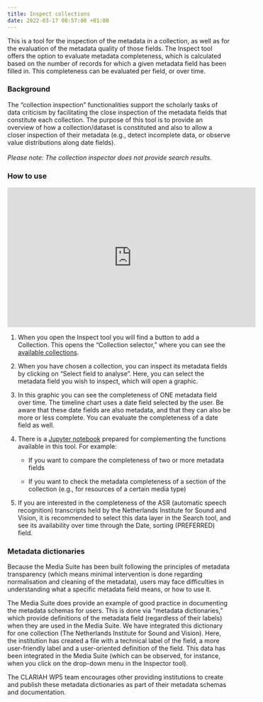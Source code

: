 ```yaml
---
title: Inspect collections
date: 2022-03-17 08:57:00 +01:00
---
```


This is a tool for the inspection of the metadata in a collection, as well as for the evaluation of the metadata quality of those fields. The Inspect tool offers the option to evaluate metadata completeness, which is calculated based on the number of records for which a given metadata field has been filled in. This completeness can be evaluated per field, or over time.

### Background

The “collection inspection” functionalities support the scholarly tasks of data criticism by facilitating the close inspection of the metadata fields that constitute each collection. The purpose of this tool is to provide an overview of how a collection/dataset is constituted and also to allow a closer inspection of their metadata (e.g., detect incomplete data, or observe value distributions along date fields).\
\
*Please note: The collection inspector does not provide search results.*

### How to use

<iframe title="CLARIAH Media Suite, metadata inspection tool" width="560" height="315" src="https://peertube.beeldengeluid.nl/videos/embed/086342b7-ccdf-41db-9ea5-f336ad70d708?title=0&peertubeLink=0" frameborder="0" allowfullscreen="" sandbox="allow-same-origin allow-scripts allow-popups"></iframe>

1. When you open the Inspect tool you will find a button to add a Collection. This opens the “Collection selector,” where you can see the [available collections](http://mediasuite.clariah.nl/documentation/faq/what-data).

2. When you have chosen a collection, you can inspect its metadata fields by clicking on “Select field to analyse”. Here, you can select the metadata field you wish to inspect, which will open a graphic.

3. In this graphic you can see the completeness of ONE metadata field over time. The timeline chart uses a date field selected by the user. Be aware that these date fields are also metadata, and that they can also be more or less complete. You can evaluate the completeness of a date field as well.

4. There is a [Jupyter notebook](http://mediasuite.clariah.nl/documentation/howtos/jupyter-notebooks) prepared for complementing the functions available in this tool. For example:

   * If you want to compare the completeness of two or more metadata fields

   * If you want to check the metadata completeness of a section of the collection (e.g., for resources of a certain media type)

5. If you are interested in the completeness of the ASR (automatic speech recognition) transcripts held by the Netherlands Institute for Sound and Vision, it is recommended to select this data layer in the Search tool, and see its availability over time through the Date, sorting (PREFERRED) field.

### Metadata dictionaries

Because the Media Suite has been built following the principles of metadata transparency (which means minimal intervention is done regarding normalisation and cleaning of the metadata), users may face difficulties in understanding what a specific metadata field means, or how to use it.

The Media Suite does provide an example of good practice in documenting the metadata schemas for users. This is done via “metadata dictionaries,” which provide definitions of the metadata field (regardless of their labels) when they are used in the Media Suite. We have integrated this dictionary for one collection (The Netherlands Institute for Sound and Vision). Here, the institution has created a file with a technical label of the field, a more user-friendly label and a user-oriented definition of the field. This data has been integrated in the Media Suite (which can be observed, for instance, when you click on the drop-down menu in the Inspector tool).

The CLARIAH WP5 team encourages other providing institutions to create and publish these metadata dictionaries as part of their metadata schemas and documentation.